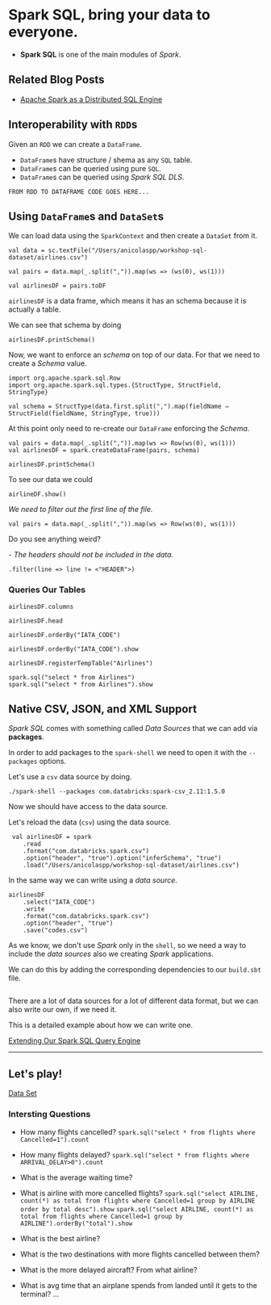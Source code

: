 
# Spark SQL, bring your data to everyone. 

- **Spark SQL** is one of the main modules of *Spark*.

## Related Blog Posts

- [Apache Spark as a Distributed SQL Engine](https://medium.com/@anicolaspp/apache-spark-as-a-distributed-sql-engine-4373e254e0f9)


## Interoperability with `RDD`s

Given an `RDD` we can create a `DataFrame`.

- `DataFrame`s have structure / shema as any `SQL` table. 
- `DataFrame`s can be queried using pure `SQL`.
- `DataFrame`s can be queried using *Spark SQL DLS*.


```
FROM RDD TO DATAFRAME CODE GOES HERE...
```

## Using `DataFrame`s and `DataSet`s

We can load data using the `SparkContext` and then create a `DataSet` from it.

```
val data = sc.textFile("/Users/anicolaspp/workshop-sql-dataset/airlines.csv")

val pairs = data.map(_.split(",")).map(ws => (ws(0), ws(1)))

val airlinesDF = pairs.toDF
```

`airlinesDF` is a data frame, which means it has an schema because it is actually a table.

We can see that schema by doing

```
airlinesDF.printSchema()
```

Now, we want to enforce an *schema* on top of our data. For that we need to create a *Schema* value.

```
import org.apache.spark.sql.Row
import org.apache.spark.sql.types.{StructType, StructField, StringType}

val schema = StructType(data.first.split(",").map(fieldName ⇒ StructField(fieldName, StringType, true)))
```
At this point only need to re-create our `DataFrame` enforcing the *Schema*.

```
val pairs = data.map(_.split(",")).map(ws => Row(ws(0), ws(1)))
val airlinesDF = spark.createDataFrame(pairs, schema)

airlinesDF.printSchema()
```

To see our data we could

```
airlineDF.show()
```

*We need to filter out the first line of the file.*

```
val pairs = data.map(_.split(",")).map(ws => Row(ws(0), ws(1)))
```

Do you see anything weird?

*- The headers should not be included in the data.*

```
.filter(line => line != <"HEADER">)
```

### Queries Our Tables

```
airlinesDF.columns

airlinesDF.head

airlinesDF.orderBy("IATA_CODE")

airlinesDF.orderBy("IATA_CODE").show
```
```
airlinesDF.registerTempTable("Airlines")
```
```
spark.sql("select * from Airlines")
spark.sql("select * from Airlines").show

```

## Native CSV, JSON, and XML Support

*Spark SQL* comes with something called *Data Sources* that we can add via **packages**. 

In order to add packages to the `spark-shell` we need to open it with the `--packages` options.

Let's use a `csv` data source by doing.

```
./spark-shell --packages com.databricks:spark-csv_2.11:1.5.0
```	

Now we should have access to the data source.

Let's reload the data (`csv`) using the data source.

```
 val airlinesDF = spark
 	.read
 	.format("com.databricks.spark.csv")
 	.option("header", "true").option("inferSchema", "true")
 	.load("/Users/anicolaspp/workshop-sql-dataset/airlines.csv")
```

In the same way we can write using a *data source*.

```
airlinesDF
	.select("IATA_CODE")
	.write
	.format("com.databricks.spark.csv")
	.option("header", "true")
	.save("codes.csv")
```

As we know, we don't use *Spark* only in the `shell`, so we need a way to include the *data sources* also we creating *Spark* applications.

We can do this by adding the corresponding dependencies to our `build.sbt` file.

```

```

There are a lot of data sources for a lot of different data format, but we can also write our own, if we need it. 

This is a detailed example about how we can write one. 

[Extending Our Spark SQL Query Engine](https://medium.com/hacker-daily/extending-our-spark-sql-query-engine-5f4a088de986)

----

## Let's play!

[Data Set](sql-dataset.md)

### Intersting Questions
- How many flights cancelled?
`spark.sql("select * from flights where Cancelled=1").count`

- How many flights delayed?
`spark.sql("select * from flights where ARRIVAL_DELAY>0").count
`
- What is the average waiting time?
- What is airline with more cancelled flights?
`spark.sql("select AIRLINE, count(*) as total from flights where Cancelled=1 group by AIRLINE order by total desc").show`
`spark.sql("select AIRLINE, count(*) as total from flights where Cancelled=1 group by AIRLINE").orderBy("total").show`
- What is the best airline?
- What is the two destinations with more flights cancelled between them?
- What is the more delayed aircraft? From what airline?
- What is avg time that an airplane spends from landed until it gets to the terminal?
...



